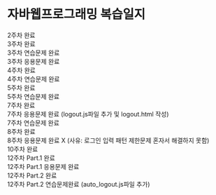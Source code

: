 # 자바웹프로그래밍 복습일지

2주차 완료 <br/>
3주차 완료 <br/>
3주차 연습문제 완료 <br/>
3주차 응용문제 완료 <br/>
4주차 완료 <br/>
4주차 연습문제 완료 <br/>
5주차 완료 <br/>
5주차 연습문제 완료 <br/>
7주차 완료 <br/>
7주차 응용문제 완료 (logout.js파일 추가 및 logout.html 작성) <br/>
7주차 연습문제 완료 <br/>
8주차 완료 <br/>
8주차 응용문제 완료 X (사유: 로그인 입력 패턴 제한문제 혼자서 해결하지 못함) <br/>
10주차 완료 <br/>
12주차 Part.1 완료 <br/>
12주차 Part.1 응용문제 완료 <br/>
12주차 Part.2 완료 <br/>
12주차 Part.2 연습문제완료 (auto_logout.js파일 추가) <br/>